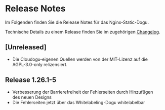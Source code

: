 # Release Notes

Im Folgenden finden Sie die Release Notes für das Nginx-Static-Dogu.

Technische Details zu einem Release finden Sie im zugehörigen [Changelog](https://docs.cloudogu.com/de/docs/dogus/nginx-static/CHANGELOG/).

## [Unreleased]
- Die Cloudogu-eigenen Quellen werden von der MIT-Lizenz auf die AGPL-3.0-only relizensiert.

## Release 1.26.1-5

* Verbesserung der Barrierefreiheit der Fehlerseiten durch Hinzufügen des neuen Designs
* Die Fehlerseiten jetzt über das Whitelabeling-Dogu whitelabelbar
